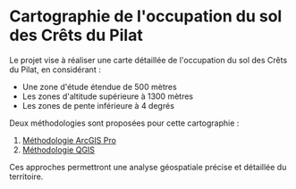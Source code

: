 # Cartographie de l'occupation du sol des Crêts du Pilat

Le projet vise à réaliser une carte détaillée de l'occupation du sol des Crêts du Pilat, en considérant :
- Une zone d'étude étendue de 500 mètres
- Les zones d'altitude supérieure à 1300 mètres
- Les zones de pente inférieure à 4 degrés

Deux méthodologies sont proposées pour cette cartographie :

1. [Méthodologie ArcGIS Pro](/arcgis.md)
2. [Méthodologie QGIS](/qgis.md)

Ces approches permettront une analyse géospatiale précise et détaillée du territoire.
